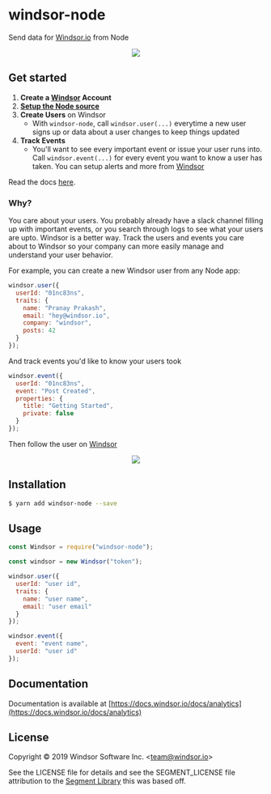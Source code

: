 # windsor-node

Send data for [Windsor.io](https://windsor.io) from Node

<div align="center">
  <img src="https://cdn.windsor.io/github/windsor-node/windsor.png"/>
</div>

## Get started

1. **Create a [Windsor](https://windsor.io) Account**
2. [**Setup the Node source**](https://app.windsor.io/sources)
2. **Create Users** on Windsor
   - With `windsor-node`, call `windsor.user(...)` everytime a new user signs up or data about a user changes to keep things updated
3. **Track Events**
   - You'll want to see every important event or issue your user runs into. Call `windsor.event(...)` for every event you want to know a user has taken. You can setup alerts and more from [Windsor](https://windsor.io)

Read the docs [here](https://docs.windsor.io/docs/analytics).

### Why?

You care about your users. You probably already have a slack channel filling up with important events, or you search through logs to see what your users are upto. Windsor is a better way. Track the users and events you care about to Windsor so your company can more easily manage and understand your user behavior.

For example, you can create a new Windsor user from any Node app:

```js
windsor.user({
  userId: "01nc83ns",
  traits: {
    name: "Pranay Prakash",
    email: "hey@windsor.io",
    company: "windsor",
    posts: 42
  }
});
```

And track events you'd like to know your users took

```js
windsor.event({
  userId: "01nc83ns",
  event: "Post Created",
  properties: {
    title: "Getting Started",
    private: false
  }
});
```

Then follow the user on [Windsor](https://windsor.io)

<div align="center">
  <img src="https://cdn.windsor.io/github/windsor-node/follow.png"/>
</div>

## Installation

```bash
$ yarn add windsor-node --save
```

## Usage

```js
const Windsor = require("windsor-node");

const windsor = new Windsor("token");

windsor.user({
  userId: "user id",
  traits: {
    name: "user name",
    email: "user email"
  }
});

windsor.event({
  event: "event name",
  userId: "user id"
});
```

## Documentation

Documentation is available at [https://docs.windsor.io/docs/analytics](https://docs.windsor.io/docs/analytics)

## License

Copyright &copy; 2019 Windsor Software Inc. \<team@windsor.io\>

See the LICENSE file for details and see the SEGMENT_LICENSE file attribution to the [Segment Library](https://github.com/segmentio/analytics-node) this was based off.
